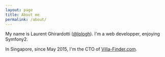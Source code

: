 ```yaml
---
layout: page
title: About me
permalink: /about/
---
```


My name is Laurent Ghirardotti ([@lologh](https://twitter.com/lologh)). I'm a web developper, enjoying Symfony2.

In Singapore, since May 2015, I'm the CTO of [Villa-Finder.com](http://www.villa-finder.com).
